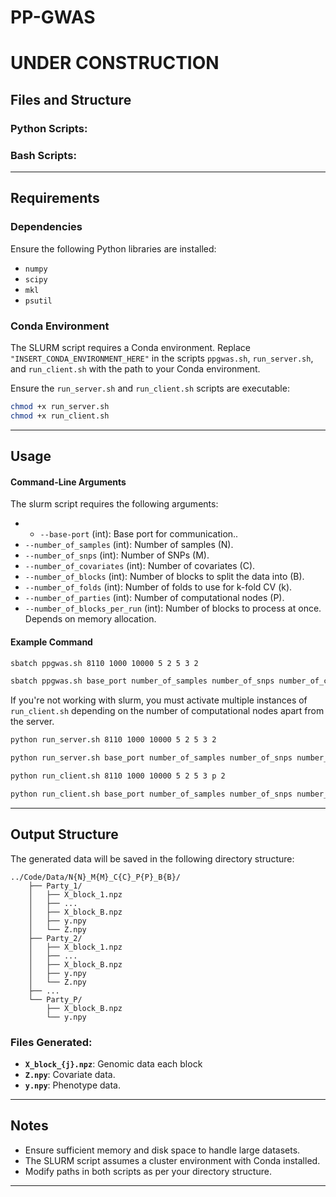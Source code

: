 # PP-GWAS
# UNDER CONSTRUCTION

## Files and Structure

### Python Scripts:

### Bash Scripts: 
---

## Requirements

### Dependencies
Ensure the following Python libraries are installed:
- `numpy`
- `scipy`
- `mkl`
- `psutil`


### Conda Environment
The SLURM script requires a Conda environment. Replace `"INSERT_CONDA_ENVIRONMENT_HERE"` in the scripts `ppgwas.sh`, `run_server.sh`, and `run_client.sh` with the path to your Conda environment.

Ensure the `run_server.sh` and `run_client.sh` scripts are executable:
   ```bash
   chmod +x run_server.sh
   chmod +x run_client.sh
```

---

## Usage

#### Command-Line Arguments
The slurm script requires the following arguments:
- - `--base-port` (int): Base port for communication..
- `--number_of_samples` (int): Number of samples (N).
- `--number_of_snps` (int): Number of SNPs (M).
- `--number_of_covariates` (int): Number of covariates (C).
- `--number_of_blocks` (int): Number of blocks to split the data into (B).
- `--number_of_folds` (int): Number of folds to use for k-fold CV (k).
- `--number_of_parties` (int): Number of computational nodes (P).
- `--number_of_blocks_per_run` (int): Number of blocks to process at once. Depends on memory allocation. 


#### Example Command
```bash
sbatch ppgwas.sh 8110 1000 10000 5 2 5 3 2 
```
```bash
sbatch ppgwas.sh base_port number_of_samples number_of_snps number_of_covariates number_of_blocks number_of_folds number_of_parties number_of_blocks_per_run 
```

If you're not working with slurm, you must activate multiple instances of `run_client.sh` depending on the number of computational nodes apart from the server. 

```bash
python run_server.sh 8110 1000 10000 5 2 5 3 2
```
```bash
python run_server.sh base_port number_of_samples number_of_snps number_of_covariaets number_of_blocks number_of_folds number_of_parties number_of_blocks_per_run
```

```bash
python run_client.sh 8110 1000 10000 5 2 5 3 p 2
```
```bash
python run_client.sh base_port number_of_samples number_of_snps number_of_covariaets number_of_blocks number_of_folds number_of_parties number_of_blocks_per_run party_id 
```




---

## Output Structure
The generated data will be saved in the following directory structure:
```
../Code/Data/N{N}_M{M}_C{C}_P{P}_B{B}/
    ├── Party_1/
    │   ├── X_block_1.npz
    │   ├── ...
    │   ├── X_block_B.npz
    │   ├── y.npy
    │   └── Z.npy
    ├── Party_2/
    │   ├── X_block_1.npz
    │   ├── ...
    │   ├── X_block_B.npz
    │   ├── y.npy
    │   └── Z.npy
    ├── ...
    └── Party_P/
        ├── X_block_B.npz
        └── y.npy
```
### Files Generated:
- **`X_block_{j}.npz`**: Genomic data each block
- **`Z.npy`**: Covariate data.
- **`y.npy`**: Phenotype data.

---

## Notes
- Ensure sufficient memory and disk space to handle large datasets.
- The SLURM script assumes a cluster environment with Conda installed.
- Modify paths in both scripts as per your directory structure.

---

